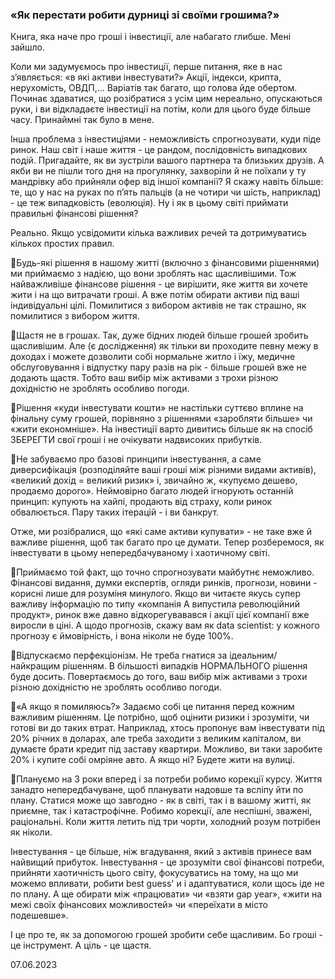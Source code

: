 ### «Як перестати робити дурниці зі своїми грошима?»

Книга, яка наче про гроші і інвестиції, але набагато глибше. Мені зайшло.

Коли ми задумуємось про інвестиції, перше питання, яке в нас з’являється: «в які активи інвестувати?» Акції, індекси, крипта, нерухомість, ОВДП,… Варіатів так багато, що голова йде обертом. Починає здаватися, що розібратися з усім цим нереально, опускаються руки, і ви відкладаєте інвестиції на потім, коли для цього буде більше часу. Принаймні так було в мене.

Інша проблема з інвестиціями - неможливість спрогнозувати, куди піде ринок. Наш світ і наше життя - це рандом, послідовність випадкових подій. Пригадайте, як ви зустріли вашого партнера та близьких друзів. А якби ви не пішли того дня на прогулянку, захворіли й не поїхали у ту мандрівку або прийняли офер від іншої компанії? Я скажу навіть більше: те, що у нас на руках по п’ять пальців (а не чотири чи шість, наприклад) - це теж випадковість (еволюція). Ну і як в цьому світі приймати правильні фінансові рішення?

Реально. Якщо усвідомити кілька важливих речей та дотримуватись кількох простих правил.

🤌Будь-які рішення в нашому житті (включно з фінансовими рішеннями) ми приймаємо з надією, що вони зроблять нас щасливішими. Тож найважливіше фінансове рішення - це вирішити, яке життя ви хочете жити і на що витрачати гроші. А вже потім обирати активи під ваші індивідуальні цілі. Помилитися з вибором активів не так страшно, як помилитися з вибором життя.

🤌Щастя не в грошах. Так, дуже бідних людей більше грошей зробить щасливішим. Але (є дослідження) як тільки ви проходите певну межу в доходах і можете дозволити собі нормальне житло і їжу, медичне обслуговування і відпустку пару разів на рік - більше грошей вже не додають щастя. Тобто ваш вибір між активами з трохи різною дохідністю не зроблять особливо погоди.

🤌Рішення «куди інвестувати кошти» не настільки суттєво вплине на фінальну суму грошей, порівняно з рішеннями «заробляти більше» чи «жити економніше». На інвестиції варто дивитись більше як на спосіб ЗБЕРЕГТИ свої гроші і не очікувати надвисоких прибутків.

🤌Не забуваємо про базові принципи інвестування, а саме диверсифікація (розподіляйте ваші гроші між різними видами активів), «великий дохід = великий ризик» і, звичайно ж, «купуємо дешево, продаємо дорого». Неймовірно багато людей ігнорують останній принцип: купують на хайпі, продають від страху, коли ринок обвалюється. Пару таких ітерацій - і ви банкрут.

Отже, ми розібралися, що «які саме активи купувати» - не таке вже й важливе рішення, щоб так багато про це думати. Тепер розберемося, як інвестувати в цьому непередбачуваному і хаотичному світі.

🤌Приймаємо той факт, що точно спрогнозувати майбутнє неможливо. Фінансові видання, думки експертів, огляди ринків, прогнози, новини - корисні лише для розуміня минулого. Якщо ви читаєте якусь супер важливу інформацію по типу «компанія А випустила революційний продукт», ринок вже давно відкорегувавався і акції цієї компанії вже виросли в ціні. А щодо прогнозів, скажу вам як data scientist: у кожного прогнозу є ймовірність, і вона ніколи не буде 100%.

🤌Відпускаємо перфекціонізм. Не треба гнатися за ідеальним/найкращим рішенням. В більшості випадків НОРМАЛЬНОГО рішення буде досить. Повертаємось до того, ваш вибір між активами з трохи різною дохідністю не зроблять особливо погоди.

🤌«А якщо я помиляюсь?» Задаємо собі це питання перед кожним важливим рішенням. Це потрібно, щоб оцінити ризики і зрозуміти, чи готові ви до таких втрат. Наприклад, хтось пропонує вам інвестувати під 20% річних в доларах, але треба заходити з великим капіталом, ви думаєте брати кредит під заставу квартири. Можливо, ви таки заробите 20% і купите собі омріяне авто. А якщо ні? Будете жити на вулиці.

🤌Плануємо на 3 роки вперед і за потреби робимо корекції курсу. Життя занадто непередбачуване, щоб планувати надовше та всліпу йти по плану. Статися може що завгодно - як в світі, так і в вашому житті, як приємне, так і катастрофічне. Робимо корекції, але неспішні, зважені, раціональні. Коли життя летить під три чорти, холодний розум потрібен як ніколи.

Інвестування - це більше, ніж вгадування, який з активів принесе вам найвищий прибуток. Інвестування - це зрозуміти свої фінансові потреби, прийняти хаотичність цього світу, фокусуватись на тому, на що ми можемо впливати, робити best guess' и i адаптуватися, коли щось іде не по плану. А ще обирати між «працювати» чи «взяти gap year», «жити на межі своїх фінансових можливостей» чи «переїхати в місто подешевше».

І це про те, як за допомогою грошей зробити себе щасливим.
Бо гроші - це інструмент.
А ціль - це щастя.

07.06.2023

